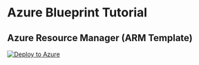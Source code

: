 # Azure Blueprint Tutorial

## Azure Resource Manager (ARM Template)

[![Deploy to Azure](https://aka.ms/deploytoazurebutton)](https://portal.azure.com/#create/Microsoft.Template/uri/https%3A%2F%2Fraw.githubusercontent.com%2Fguangying94%2FAzure-Blueprint-Tutorial%2Fmaster%2FARM%2520Template%2Fbastion.json)
